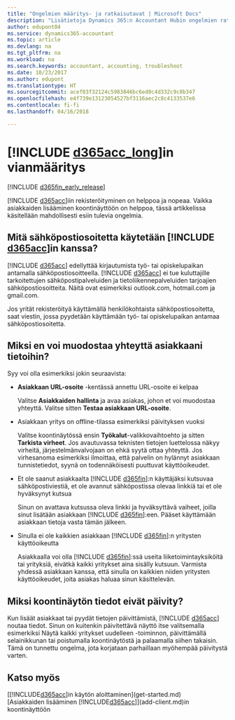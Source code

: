 ```yaml
---
title: "Ongelmien määritys- ja ratkaisutavat | Microsoft Docs"
description: "Lisätietoja Dynamics 365:n Accountant Hubin ongelmien ratkaisemisesta."
author: edupont04
ms.service: dynamics365-accountant
ms.topic: article
ms.devlang: na
ms.tgt_pltfrm: na
ms.workload: na
ms.search.keywords: accountant, accounting, troubleshoot
ms.date: 10/23/2017
ms.author: edupont
ms.translationtype: HT
ms.sourcegitcommit: acef03f32124c5983846bc6ed0c4d332c9c8b347
ms.openlocfilehash: e4f739e13123054527bf3116aec2c8c4133537e6
ms.contentlocale: fi-fi
ms.lasthandoff: 04/16/2018

---
```

# <a name="troubleshooting-include-d365acclongincludesd365acclongmdmd"></a>[!INCLUDE [d365acc_long](includes/d365acc_long_md.md)]in vianmääritys
[!INCLUDE [d365fin_early_release](includes/d365fin_early_release.md.md)]

[!INCLUDE [d365acc](includes/d365acc_md.md)]iin rekisteröityminen on helppoa ja nopeaa. Vaikka asiakkaiden lisääminen koontinäyttöön on helppoa, tässä artikkelissa käsitellään mahdollisesti esiin tulevia ongelmia.

## <a name="what-email-address-can-i-use-with-include-d365accincludesd365accmdmd"></a>Mitä sähköpostiosoitetta käytetään [!INCLUDE [d365acc](includes/d365acc_md.md)]in kanssa?
[!INCLUDE [d365acc](includes/d365acc_md.md)] edellyttää kirjautumista työ- tai opiskelupaikan antamalla sähköpostiosoitteella. [!INCLUDE [d365acc](includes/d365acc_md.md)] ei tue kuluttajille tarkoitettujen sähköpostipalveluiden ja tietoliikennepalveluiden tarjoajien sähköpostiosoitteita. Näitä ovat esimerkiksi outlook.com, hotmail.com ja gmail.com.  

Jos yrität rekisteröityä käyttämällä henkilökohtaista sähköpostiosoitetta, saat viestin, jossa pyydetään käyttämään työ- tai opiskelupaikan antamaa sähköpostiosoitetta.  

## <a name="why-cant-i-connect-to-my-clients-data"></a>Miksi en voi muodostaa yhteyttä asiakkaani tietoihin?
Syy voi olla esimerkiksi jokin seuraavista:

- **Asiakkaan URL-osoite** -kentässä annettu URL-osoite ei kelpaa  

  Valitse **Asiakkaiden hallinta** ja avaa asiakas, johon et voi muodostaa yhteyttä. Valitse sitten **Testaa asiakkaan URL-osoite**.  
- Asiakkaan yritys on offline-tilassa esimerkiksi päivityksen vuoksi

  Valitse koontinäytössä ensin **Työkalut**-valikkovaihtoehto ja sitten **Tarkista virheet**. Jos avautuvassa teknisten tietojen luettelossa näkyy virheitä, järjestelmänvalvojaan on ehkä syytä ottaa yhteyttä. Jos virhesanoma esimerkiksi ilmoittaa, että palvelin on hylännyt asiakkaan tunnistetiedot, syynä on todennäköisesti puuttuvat käyttöoikeudet.  
- Et ole saanut asiakkaalta [!INCLUDE [d365fin](includes/d365fin_md.md)]:n käyttäjäksi kutsuvaa sähköpostiviestiä, et ole avannut sähköpostissa olevaa linkkiä tai et ole hyväksynyt kutsua

  Sinun on avattava kutsussa oleva linkki ja hyväksyttävä vaiheet, joilla sinut lisätään asiakkaan [!INCLUDE [d365fin](includes/d365fin_md.md)]:een. Pääset käyttämään asiakkaan tietoja vasta tämän jälkeen.  
- Sinulla ei ole kaikkien asiakkaan [!INCLUDE [d365fin](includes/d365fin_md.md)]:n yritysten käyttöoikeutta

  Asiakkaalla voi olla [!INCLUDE [d365fin](includes/d365fin_md.md)]:ssä useita liiketoimintayksiköitä tai yrityksiä, eivätkä kaikki yritykset aina sisälly kutsuun. Varmista yhdessä asiakkaan kanssa, että sinulla on kaikkien niiden yritysten käyttöoikeudet, joita asiakas haluaa sinun käsittelevän.  

## <a name="why-doesnt-the-data-refresh-in-my-dashboard"></a>Miksi koontinäytön tiedot eivät päivity?
Kun lisäät asiakkaat tai pyydät tietojen päivittämistä, [!INCLUDE [d365acc](includes/d365acc_md.md)] noutaa tiedot. Sinun on kuitenkin päivitettävä näyttö itse valitsemalla esimerkiksi Näytä kaikki yritykset uudelleen -toiminnon, päivittämällä selainikkunan tai poistumalla koontinäytöstä ja palaamalla siihen takaisin. Tämä on tunnettu ongelma, jota korjataan parhaillaan myöhempää päivitystä varten.  

## <a name="see-also"></a>Katso myös
[[!INCLUDE[d365acc](includes/d365acc_md.md)]in käytön aloittaminen](get-started.md)  
[Asiakkaiden lisääminen [!INCLUDE[d365acc](includes/d365acc_md.md)]](add-client.md)in koontinäyttöön  

